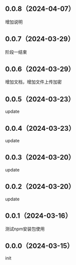 ## 0.0.8（2024-04-07）
增加说明
## 0.0.7（2024-03-29）
阶段一结束
## 0.0.6（2024-03-29）
增加文档，增加文件上传加密
## 0.0.5（2024-03-23）
update
## 0.0.4（2024-03-23）
update
## 0.0.3（2024-03-20）
update
## 0.0.2（2024-03-20）
update
## 0.0.1（2024-03-16）
测试npm安装包使用
## 0.0.0（2024-03-15）
init
